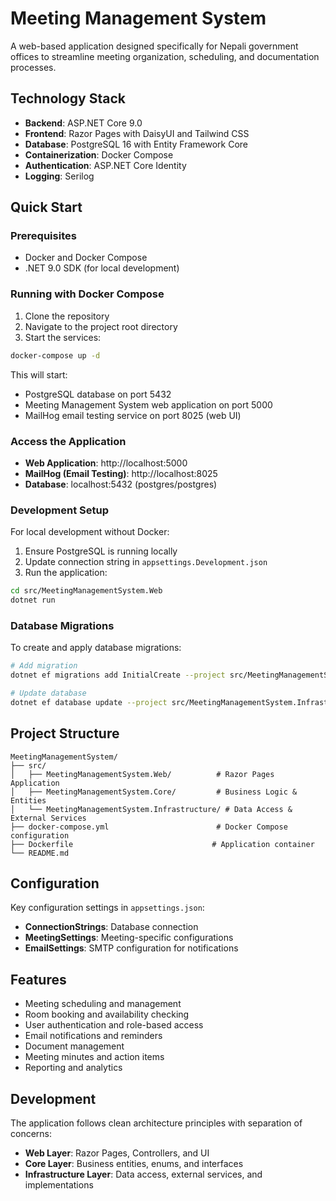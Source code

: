 # Meeting Management System

A web-based application designed specifically for Nepali government offices to streamline meeting organization, scheduling, and documentation processes.

## Technology Stack

- **Backend**: ASP.NET Core 9.0
- **Frontend**: Razor Pages with DaisyUI and Tailwind CSS
- **Database**: PostgreSQL 16 with Entity Framework Core
- **Containerization**: Docker Compose
- **Authentication**: ASP.NET Core Identity
- **Logging**: Serilog

## Quick Start

### Prerequisites

- Docker and Docker Compose
- .NET 9.0 SDK (for local development)

### Running with Docker Compose

1. Clone the repository
2. Navigate to the project root directory
3. Start the services:

```bash
docker-compose up -d
```

This will start:
- PostgreSQL database on port 5432
- Meeting Management System web application on port 5000
- MailHog email testing service on port 8025 (web UI)

### Access the Application

- **Web Application**: http://localhost:5000
- **MailHog (Email Testing)**: http://localhost:8025
- **Database**: localhost:5432 (postgres/postgres)

### Development Setup

For local development without Docker:

1. Ensure PostgreSQL is running locally
2. Update connection string in `appsettings.Development.json`
3. Run the application:

```bash
cd src/MeetingManagementSystem.Web
dotnet run
```

### Database Migrations

To create and apply database migrations:

```bash
# Add migration
dotnet ef migrations add InitialCreate --project src/MeetingManagementSystem.Infrastructure --startup-project src/MeetingManagementSystem.Web

# Update database
dotnet ef database update --project src/MeetingManagementSystem.Infrastructure --startup-project src/MeetingManagementSystem.Web
```

## Project Structure

```
MeetingManagementSystem/
├── src/
│   ├── MeetingManagementSystem.Web/          # Razor Pages Application
│   ├── MeetingManagementSystem.Core/         # Business Logic & Entities
│   └── MeetingManagementSystem.Infrastructure/ # Data Access & External Services
├── docker-compose.yml                        # Docker Compose configuration
├── Dockerfile                               # Application container
└── README.md
```

## Configuration

Key configuration settings in `appsettings.json`:

- **ConnectionStrings**: Database connection
- **MeetingSettings**: Meeting-specific configurations
- **EmailSettings**: SMTP configuration for notifications

## Features

- Meeting scheduling and management
- Room booking and availability checking
- User authentication and role-based access
- Email notifications and reminders
- Document management
- Meeting minutes and action items
- Reporting and analytics

## Development

The application follows clean architecture principles with separation of concerns:

- **Web Layer**: Razor Pages, Controllers, and UI
- **Core Layer**: Business entities, enums, and interfaces
- **Infrastructure Layer**: Data access, external services, and implementations